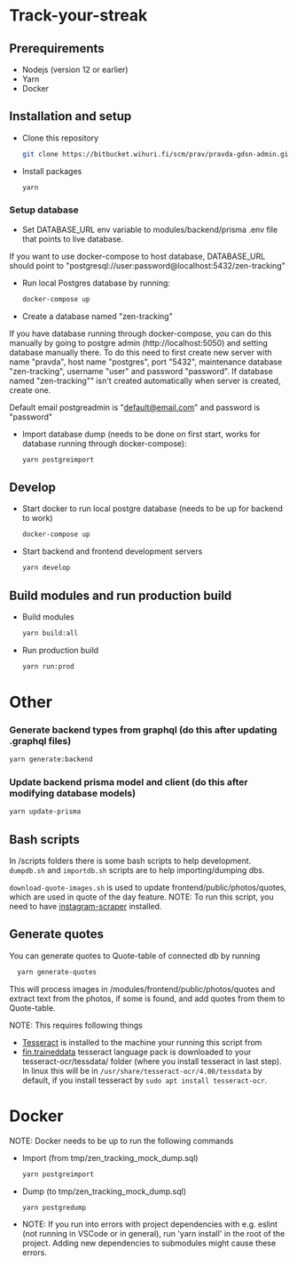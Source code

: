 # Track-your-streak

## Prerequirements

- Nodejs (version 12 or earlier)
- Yarn
- Docker

## Installation and setup

- Clone this repository

  ```bash
  git clone https://bitbucket.wihuri.fi/scm/prav/pravda-gdsn-admin.git
  ```

- Install packages
  ```bash
  yarn
  ```

### Setup database

- Set DATABASE_URL env variable to modules/backend/prisma .env file that points to live database.

If you want to use docker-compose to host database, DATABASE_URL should point to "postgresql://user:password@localhost:5432/zen-tracking"

- Run local Postgres database by running:

  ```bash
  docker-compose up
  ```

- Create a database named "zen-tracking"

If you have database running through docker-compose, you can do this manually by going to postgre admin (http://localhost:5050) and setting database manually there. To do this need to first create new server with name "pravda", host name "postgres", port "5432", maintenance database "zen-tracking", username "user" and password "password". If database named "zen-tracking"" isn't created automatically when server is created, create one.

Default email postgreadmin is "default@email.com" and password is "password"

- Import database dump (needs to be done on first start, works for database running through docker-compose):
  ```bash
  yarn postgreimport
  ```

## Develop

- Start docker to run local postgre database (needs to be up for backend to work)

  ```bash
  docker-compose up
  ```

- Start backend and frontend development servers
  ```bash
  yarn develop
  ```

## Build modules and run production build

- Build modules
  ```bash
  yarn build:all
  ```
- Run production build
  ```bash
  yarn run:prod
  ```

# Other

### Generate backend types from graphql (do this after updating .graphql files)

```bash
yarn generate:backend
```

### Update backend prisma model and client (do this after modifying database models)

```bash
yarn update-prisma
```

## Bash scripts

In /scripts folders there is some bash scripts to help development. `dumpdb.sh` and `importdb.sh` scripts are to help importing/dumping dbs.

`download-quote-images.sh` is used to update frontend/public/photos/quotes, which are used in quote of the day feature. NOTE: To run this script, you need
to have [instagram-scraper](https://github.com/arc298/instagram-scraper) installed.

## Generate quotes

You can generate quotes to Quote-table of connected db by running

```bash
  yarn generate-quotes
```

This will process images in /modules/frontend/public/photos/quotes and extract text from the photos, if some is found, and add quotes from them to Quote-table.

NOTE: This requires following things

- [Tesseract](https://github.com/tesseract-ocr/tesseract) is installed to the machine your running this script from
- [fin.traineddata](https://github.com/tesseract-ocr/tessdata/blob/master/fin.traineddata) tesseract language pack is downloaded to your tesseract-ocr/tessdata/ folder (where you install tesseract in last step). In linux this will be in `/usr/share/tesseract-ocr/4.00/tessdata` by default, if you install tesseract by `sudo apt install tesseract-ocr`.

# Docker

NOTE: Docker needs to be up to run the following commands

- Import (from tmp/zen_tracking_mock_dump.sql)

  ```bash
  yarn postgreimport
  ```

- Dump (to tmp/zen_tracking_mock_dump.sql)

  ```bash
  yarn postgredump
  ```

- NOTE:
  If you run into errors with project dependencies with e.g. eslint (not running in VSCode or in general), run 'yarn install' in the root of the project.
  Adding new dependencies to submodules might cause these errors.

